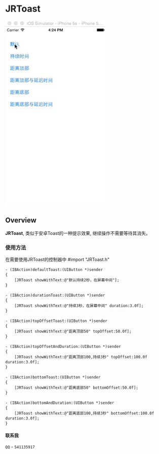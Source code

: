 # JRToast

![JRToast](https://github.com/zhanjiarong/JRToast/blob/master/JRToastDemonstrate.gif?raw=true)

## Overview

**JRToast**, 类似于安卓Toast的一种提示效果, 继续操作不需要等待其消失。

### 使用方法

在需要使用JRToast的控制器中 #import "JRToast.h"

```
- (IBAction)defaultToast:(UIButton *)sender
{
    [JRToast showWithText:@"默认持续2秒，在屏幕中间"];
}

- (IBAction)durationToast:(UIButton *)sender
{
    [JRToast showWithText:@"持续3秒，在屏幕中间" duration:3.0f];
}

- (IBAction)topOffsetToast:(UIButton *)sender
{
    [JRToast showWithText:@"距离顶部50" topOffset:50.0f];
}

- (IBAction)topOffsetAndDuration:(UIButton *)sender
{
    [JRToast showWithText:@"距离顶部100,持续3秒" topOffset:100.0f duration:3.0f];
}

- (IBAction)bottomToast:(UIButton *)sender
{
    [JRToast showWithText:@"距离底部50" bottomOffset:50.0f];
}

- (IBAction)bottomAndDuration:(UIButton *)sender
{
    [JRToast showWithText:@"距离底部100,持续3秒" bottomOffset:100.0f duration:3.0f];
}
```




#### 联系我


 `QQ` - `541135917`